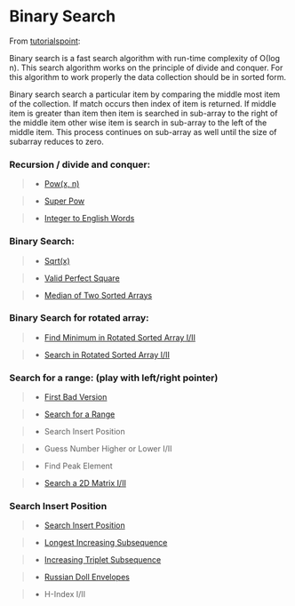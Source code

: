 # Binary Search

From [tutorialspoint](https://www.tutorialspoint.com/data_structures_algorithms/binary_search_algorithm.htm):

Binary search is a fast search algorithm with run-time complexity of Ο(log n). This search algorithm works on the principle of divide and conquer. For this algorithm to work properly the data collection should be in sorted form.

Binary search search a particular item by comparing the middle most item of the collection. If match occurs then index of item is returned. If middle item is greater than item then item is searched in sub-array to the right of the middle item other wise item is search in sub-array to the left of the middle item. This process continues on sub-array as well until the size of subarray reduces to zero.

### Recursion / divide and conquer:

> * [Pow(x, n)](pow_x_n.md)

> * [Super Pow](pow_x_n.md)

> * [Integer to English Words](integer_to_english_words.md)

### Binary Search:

> * [Sqrt(x)](sqrt_x.md)

> * [Valid Perfect Square](sqrt_x.md)

> * [Median of Two Sorted Arrays](../array/median_of_two_sorted_arrays.md)

### Binary Search for rotated array:

> * [Find Minimum in Rotated Sorted Array I/II](../array/find_minimum_in_rotated_sorted_array.md)

> * [Search in Rotated Sorted Array I/II](../array/search_in_rotated_sorted_array.md)

### Search for a range: (play with left/right pointer)

> * [First Bad Version](../array/first_bad_version.md)

> * [Search for a Range](../array/search_for_a_range.md)

> * Search Insert Position

> * Guess Number Higher or Lower I/II

> * Find Peak Element

> * [Search a 2D Matrix I/II](search_a_2d_matrix.md)

### Search Insert Position

> * [Search Insert Position](../array/search_insert_position.md)

> * [Longest Increasing Subsequence](../array/search_insert_position.md)

> * [Increasing Triplet Subsequence](../array/search_insert_position.md)

> * [Russian Doll Envelopes](../array/search_insert_position.md)

> * H-Index I/II
